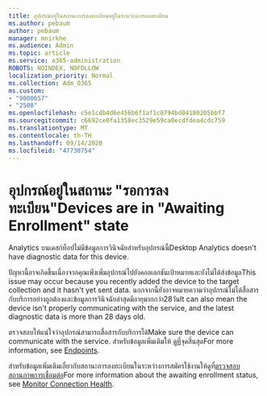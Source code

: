 ```yaml
---
title: อุปกรณ์อยู่ในสถานะการลงทะเบียนอยู่ในระหว่างการลงทะเบียน
ms.author: pebaum
author: pebaum
manager: mnirkhe
ms.audience: Admin
ms.topic: article
ms.service: o365-administration
ROBOTS: NOINDEX, NOFOLLOW
localization_priority: Normal
ms.collection: Adm_O365
ms.custom:
- "9000657"
- "2508"
ms.openlocfilehash: c5e1cdb4d6e456b6f1af1c0794bd04180205bbf7
ms.sourcegitcommit: c6692ce0fa1358ec3529e59ca0ecdfdea4cdc759
ms.translationtype: MT
ms.contentlocale: th-TH
ms.lasthandoff: 09/14/2020
ms.locfileid: "47730754"
---
```

# <a name="devices-are-in-awaiting-enrollment-state"></a><span data-ttu-id="5dcec-102">อุปกรณ์อยู่ในสถานะ "รอการลงทะเบียน"</span><span class="sxs-lookup"><span data-stu-id="5dcec-102">Devices are in "Awaiting Enrollment" state</span></span>

<span data-ttu-id="5dcec-103">Analytics บนเดสก์ท็อปไม่มีข้อมูลการวินิจฉัยสำหรับอุปกรณ์นี้</span><span class="sxs-lookup"><span data-stu-id="5dcec-103">Desktop Analytics doesn't have diagnostic data for this device.</span></span> 

<span data-ttu-id="5dcec-104">ปัญหานี้อาจเกิดขึ้นเนื่องจากคุณเพิ่งเพิ่มอุปกรณ์ไปยังคอลเลกชันเป้าหมายและยังไม่ได้ส่งข้อมูล</span><span class="sxs-lookup"><span data-stu-id="5dcec-104">This issue may occur because you recently added the device to the target collection and it hasn't yet sent data.</span></span> <span data-ttu-id="5dcec-105">นอกจากนี้ยังอาจหมายความว่าอุปกรณ์ไม่ได้สื่อสารกับบริการอย่างถูกต้องและข้อมูลการวินิจฉัยล่าสุดมีอายุมากกว่า28วัน</span><span class="sxs-lookup"><span data-stu-id="5dcec-105">It can also mean the device isn't properly communicating with the service, and the latest diagnostic data is more than 28 days old.</span></span>

<span data-ttu-id="5dcec-106">ตรวจสอบให้แน่ใจว่าอุปกรณ์สามารถสื่อสารกับบริการได้</span><span class="sxs-lookup"><span data-stu-id="5dcec-106">Make sure the device can communicate with the service.</span></span> <span data-ttu-id="5dcec-107">สำหรับข้อมูลเพิ่มเติมให้ [ดูที่](https://docs.microsoft.com/configmgr/desktop-analytics/enable-data-sharing#endpoints)จุดสิ้นสุด</span><span class="sxs-lookup"><span data-stu-id="5dcec-107">For more information, see [Endpoints](https://docs.microsoft.com/configmgr/desktop-analytics/enable-data-sharing#endpoints).</span></span>

<span data-ttu-id="5dcec-108">สำหรับข้อมูลเพิ่มเติมเกี่ยวกับสถานะการลงทะเบียนในระหว่างการสมัครใช้งานให้ดูที่[ตรวจสอบสถานภาพการเชื่อมต่อ](https://docs.microsoft.com/configmgr/desktop-analytics/monitor-connection-health#awaiting-enrollment)</span><span class="sxs-lookup"><span data-stu-id="5dcec-108">For more information about the awaiting enrollment status, see [Monitor Connection Health](https://docs.microsoft.com/configmgr/desktop-analytics/monitor-connection-health#awaiting-enrollment).</span></span>